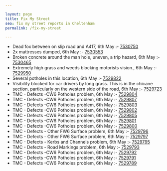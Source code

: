 ```yaml
---

layout: page
title: Fix My Street
seo: fix my street reports in Cheltenham
permalink: /fix-my-street

---
```


<!-- fix_marker starts -->

- Dead fox between on slip road and A417, 6th May :- [7530750](https://www.fixmystreet.com/report/7530750)
- 2x mattresses dumped, 6th May :- [7530553](https://www.fixmystreet.com/report/7530553)
- Broken concrete around the man hole, uneven, a trip hazard, 6th May :- [7530465](https://www.fixmystreet.com/report/7530465)
- Extremely high grass and weeds blocking motorists vision., 6th May :- [7529950](https://www.fixmystreet.com/report/7529950)
- Several potholes in this location, 6th May :- [7529822](https://www.fixmystreet.com/report/7529822)
- Visibility blocked for car drivers by long grass. This is in the chicane section, particularly on the western side of the road, 6th May :- [7529723](https://www.fixmystreet.com/report/7529723)
- TMC - Defects -CW6 Potholes  problem, 6th May :- [7529804](https://www.fixmystreet.com/report/7529804)
- TMC - Defects -CW6 Potholes  problem, 6th May :- [7529807](https://www.fixmystreet.com/report/7529807)
- TMC - Defects -CW6 Potholes  problem, 6th May :- [7529803](https://www.fixmystreet.com/report/7529803)
- TMC - Defects -CW6 Potholes  problem, 6th May :- [7529802](https://www.fixmystreet.com/report/7529802)
- TMC - Defects -CW6 Potholes  problem, 6th May :- [7529805](https://www.fixmystreet.com/report/7529805)
- TMC - Defects -CW6 Potholes  problem, 6th May :- [7529801](https://www.fixmystreet.com/report/7529801)
- TMC - Defects -CW6 Potholes  problem, 6th May :- [7529800](https://www.fixmystreet.com/report/7529800)
- TMC - Defects - Other FW6  Surface problem, 6th May :- [7529796](https://www.fixmystreet.com/report/7529796)
- TMC - Defects - Other FW6  Surface problem, 6th May :- [7529797](https://www.fixmystreet.com/report/7529797)
- TMC - Defects - Kerbs and Channels problem, 6th May :- [7529795](https://www.fixmystreet.com/report/7529795)
- TMC - Defects - Road Markings problem, 6th May :- [7529793](https://www.fixmystreet.com/report/7529793)
- TMC - Defects -CW6 Potholes  problem, 6th May :- [7529792](https://www.fixmystreet.com/report/7529792)
- TMC - Defects -CW6 Potholes  problem, 6th May :- [7529791](https://www.fixmystreet.com/report/7529791)
- TMC - Defects -CW6 Potholes  problem, 6th May :- [7529789](https://www.fixmystreet.com/report/7529789)

<!-- fix_marker ends -->